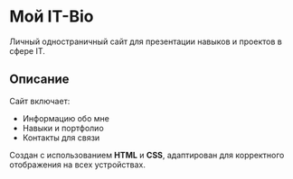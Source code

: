 # Мой IT-Bio

Личный одностраничный сайт для презентации навыков и проектов в сфере IT.

## Описание
Сайт включает:
- Информацию обо мне
- Навыки и портфолио
- Контакты для связи

Создан с использованием **HTML** и **CSS**, адаптирован для корректного отображения на всех устройствах.
